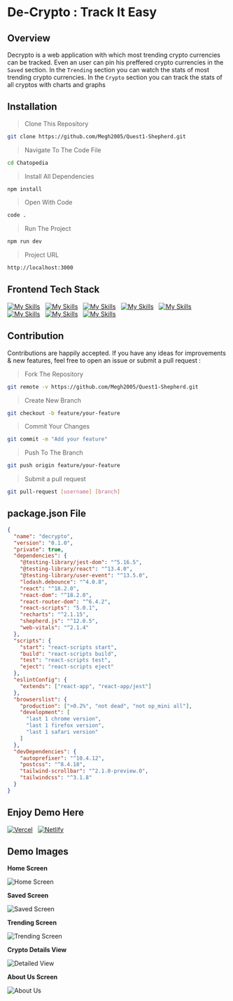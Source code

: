 # De-Crypto : Track It Easy

## Overview

Decrypto is a web application with which most trending crypto currencies can be tracked. Even an user can pin his preffered crypto currencies in the `Saved` section. In the `Trending` section you can watch the stats of most trending crypto currencies. In the `Crypto` section you can track the stats of all cryptos with charts and graphs

## Installation

> Clone This Repository

```sh
git clone https://github.com/Megh2005/Quest1-Shepherd.git
```

> Navigate To The Code File

```sh
cd Chatopedia
```

> Install All Dependencies

```sh
npm install
```

> Open With Code

```sh
code .
```

> Run The Project

```sh
npm run dev
```

> Project URL

```sh
http://localhost:3000
```

## Frontend Tech Stack

[![My Skills](https://skillicons.dev/icons?i=vscode)](https://skillicons.dev)
&nbsp;
[![My Skills](https://skillicons.dev/icons?i=css)](https://skillicons.dev)
&nbsp;
[![My Skills](https://skillicons.dev/icons?i=html)](https://skillicons.dev)
&nbsp;
[![My Skills](https://skillicons.dev/icons?i=javascript)](https://skillicons.dev)
&nbsp;
[![My Skills](https://skillicons.dev/icons?i=react)](https://skillicons.dev)
&nbsp;
[![My Skills](https://skillicons.dev/icons?i=nodejs)](https://skillicons.dev)
&nbsp;
[![My Skills](https://skillicons.dev/icons?i=git)](https://skillicons.dev)
&nbsp;
[![My Skills](https://skillicons.dev/icons?i=github)](https://skillicons.dev)
&nbsp;

## Contribution

Contributions are happily accepted. If you have any ideas for improvements & new features, feel free to open an issue or submit a pull request :

> Fork The Repository

```sh
git remote -v https://github.com/Megh2005/Quest1-Shepherd.git
```

> Create New Branch

```sh
git checkout -b feature/your-feature
```

> Commit Your Changes

```sh
git commit -m "Add your feature"
```

> Push To The Branch

```sh
git push origin feature/your-feature
```

> Submit a pull request

```sh
git pull-request [username] [branch]
```

## package.json File

```json
{
  "name": "decrypto",
  "version": "0.1.0",
  "private": true,
  "dependencies": {
    "@testing-library/jest-dom": "^5.16.5",
    "@testing-library/react": "^13.4.0",
    "@testing-library/user-event": "^13.5.0",
    "lodash.debounce": "^4.0.8",
    "react": "^18.2.0",
    "react-dom": "^18.2.0",
    "react-router-dom": "^6.4.2",
    "react-scripts": "5.0.1",
    "recharts": "^2.1.15",
    "shepherd.js": "^12.0.5",
    "web-vitals": "^2.1.4"
  },
  "scripts": {
    "start": "react-scripts start",
    "build": "react-scripts build",
    "test": "react-scripts test",
    "eject": "react-scripts eject"
  },
  "eslintConfig": {
    "extends": ["react-app", "react-app/jest"]
  },
  "browserslist": {
    "production": [">0.2%", "not dead", "not op_mini all"],
    "development": [
      "last 1 chrome version",
      "last 1 firefox version",
      "last 1 safari version"
    ]
  },
  "devDependencies": {
    "autoprefixer": "^10.4.12",
    "postcss": "^8.4.18",
    "tailwind-scrollbar": "^2.1.0-preview.0",
    "tailwindcss": "^3.1.8"
  }
}
```

## Enjoy Demo Here

[![Vercel](https://skillicons.dev/icons?i=vercel)](https://decrypto-eight.vercel.app/)
&nbsp;
[![Netlify](https://skillicons.dev/icons?i=netlify)](https://decrypto-eight.vercel.app/)
&nbsp;

## Demo Images

**Home Screen**

![Home Screen](https://github.com/Megh2005/Paisa-Do/assets/147889330/cf21cced-726d-444a-83f0-e613f3d4f69a)
<br>

**Saved Screen**

![Saved Screen](https://private-user-images.githubusercontent.com/147889330/335191522-886aa9ed-f7a8-4f07-8578-e3118a50e0c7.png?jwt=eyJhbGciOiJIUzI1NiIsInR5cCI6IkpXVCJ9.eyJpc3MiOiJnaXRodWIuY29tIiwiYXVkIjoicmF3LmdpdGh1YnVzZXJjb250ZW50LmNvbSIsImtleSI6ImtleTUiLCJleHAiOjE3MTcwNzQ5MjQsIm5iZiI6MTcxNzA3NDYyNCwicGF0aCI6Ii8xNDc4ODkzMzAvMzM1MTkxNTIyLTg4NmFhOWVkLWY3YTgtNGYwNy04NTc4LWUzMTE4YTUwZTBjNy5wbmc_WC1BbXotQWxnb3JpdGhtPUFXUzQtSE1BQy1TSEEyNTYmWC1BbXotQ3JlZGVudGlhbD1BS0lBVkNPRFlMU0E1M1BRSzRaQSUyRjIwMjQwNTMwJTJGdXMtZWFzdC0xJTJGczMlMkZhd3M0X3JlcXVlc3QmWC1BbXotRGF0ZT0yMDI0MDUzMFQxMzEwMjRaJlgtQW16LUV4cGlyZXM9MzAwJlgtQW16LVNpZ25hdHVyZT02YTZiZTZjYWU0MmQxYTNkZDVmODMxNDMwZGQ0MDRmZDdmYTRmM2RhYjMwN2M5OGJkNjM2ZmVhZTg5YzQ5YTQxJlgtQW16LVNpZ25lZEhlYWRlcnM9aG9zdCZhY3Rvcl9pZD0wJmtleV9pZD0wJnJlcG9faWQ9MCJ9.FbA-TXCMR5oAPqh0I5EklJNiKg4hq73uQId4bO0brmo)
<br>

**Trending Screen**

![Trending Screen](https://private-user-images.githubusercontent.com/147889330/335194719-c682b490-8172-4fbb-80e8-a7fced606985.png?jwt=eyJhbGciOiJIUzI1NiIsInR5cCI6IkpXVCJ9.eyJpc3MiOiJnaXRodWIuY29tIiwiYXVkIjoicmF3LmdpdGh1YnVzZXJjb250ZW50LmNvbSIsImtleSI6ImtleTUiLCJleHAiOjE3MTcwNzU0OTYsIm5iZiI6MTcxNzA3NTE5NiwicGF0aCI6Ii8xNDc4ODkzMzAvMzM1MTk0NzE5LWM2ODJiNDkwLTgxNzItNGZiYi04MGU4LWE3ZmNlZDYwNjk4NS5wbmc_WC1BbXotQWxnb3JpdGhtPUFXUzQtSE1BQy1TSEEyNTYmWC1BbXotQ3JlZGVudGlhbD1BS0lBVkNPRFlMU0E1M1BRSzRaQSUyRjIwMjQwNTMwJTJGdXMtZWFzdC0xJTJGczMlMkZhd3M0X3JlcXVlc3QmWC1BbXotRGF0ZT0yMDI0MDUzMFQxMzE5NTZaJlgtQW16LUV4cGlyZXM9MzAwJlgtQW16LVNpZ25hdHVyZT1hODFiN2ZmOGQ2NzM1ZjJmZTg5M2VmOTZmMjhmNDg2NGRjMDFjMGY3NDg4YWVhNDNhMTk1ZDQwOTBhYmRhYjEyJlgtQW16LVNpZ25lZEhlYWRlcnM9aG9zdCZhY3Rvcl9pZD0wJmtleV9pZD0wJnJlcG9faWQ9MCJ9.jYogdlsKboupbM9_IMl6KVI5cNbgG4Osj-PD6AyEw78)

**Crypto Details View**

![Detailed View](https://private-user-images.githubusercontent.com/147889330/335195416-f934d1a8-16d2-4f57-b170-3160d52a720a.png?jwt=eyJhbGciOiJIUzI1NiIsInR5cCI6IkpXVCJ9.eyJpc3MiOiJnaXRodWIuY29tIiwiYXVkIjoicmF3LmdpdGh1YnVzZXJjb250ZW50LmNvbSIsImtleSI6ImtleTUiLCJleHAiOjE3MTcwNzU2MzQsIm5iZiI6MTcxNzA3NTMzNCwicGF0aCI6Ii8xNDc4ODkzMzAvMzM1MTk1NDE2LWY5MzRkMWE4LTE2ZDItNGY1Ny1iMTcwLTMxNjBkNTJhNzIwYS5wbmc_WC1BbXotQWxnb3JpdGhtPUFXUzQtSE1BQy1TSEEyNTYmWC1BbXotQ3JlZGVudGlhbD1BS0lBVkNPRFlMU0E1M1BRSzRaQSUyRjIwMjQwNTMwJTJGdXMtZWFzdC0xJTJGczMlMkZhd3M0X3JlcXVlc3QmWC1BbXotRGF0ZT0yMDI0MDUzMFQxMzIyMTRaJlgtQW16LUV4cGlyZXM9MzAwJlgtQW16LVNpZ25hdHVyZT0xZDQ2ODg0NDc2MDY0NWY4Nzk3MmY1MjlmNDg5NzU2NmYzY2YwMmZlY2IxNzg3ODE3NWJhMTBmMTAwNjQzNmI4JlgtQW16LVNpZ25lZEhlYWRlcnM9aG9zdCZhY3Rvcl9pZD0wJmtleV9pZD0wJnJlcG9faWQ9MCJ9.8lSeG_lLi-1NMU6qOcYoVdPUWNaMPnpRkMX8SXsqcWw)

**About Us Screen**

![About Us](https://private-user-images.githubusercontent.com/147889330/335195990-d51a2b9c-bfe2-4ec2-828f-cc28dcb118ef.png?jwt=eyJhbGciOiJIUzI1NiIsInR5cCI6IkpXVCJ9.eyJpc3MiOiJnaXRodWIuY29tIiwiYXVkIjoicmF3LmdpdGh1YnVzZXJjb250ZW50LmNvbSIsImtleSI6ImtleTUiLCJleHAiOjE3MTcwNzU3MzgsIm5iZiI6MTcxNzA3NTQzOCwicGF0aCI6Ii8xNDc4ODkzMzAvMzM1MTk1OTkwLWQ1MWEyYjljLWJmZTItNGVjMi04MjhmLWNjMjhkY2IxMThlZi5wbmc_WC1BbXotQWxnb3JpdGhtPUFXUzQtSE1BQy1TSEEyNTYmWC1BbXotQ3JlZGVudGlhbD1BS0lBVkNPRFlMU0E1M1BRSzRaQSUyRjIwMjQwNTMwJTJGdXMtZWFzdC0xJTJGczMlMkZhd3M0X3JlcXVlc3QmWC1BbXotRGF0ZT0yMDI0MDUzMFQxMzIzNThaJlgtQW16LUV4cGlyZXM9MzAwJlgtQW16LVNpZ25hdHVyZT03NmNiMjkwNWZkZGIzM2Q3ZTlhZTdhYzE1MTk4MjFjMjQ1YjI0NWRjNjBhZjc0ZjBjZThmMWVjOTRmODA3YTYxJlgtQW16LVNpZ25lZEhlYWRlcnM9aG9zdCZhY3Rvcl9pZD0wJmtleV9pZD0wJnJlcG9faWQ9MCJ9.bj_hlCYq1K-TQAw85KbVtAYq5LF3eDdZ5A7YOdbsGZM)